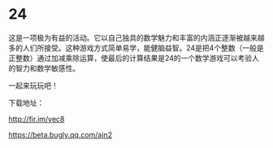 # 24

这是一项极为有益的活动。它以自己独具的数学魅力和丰富的内涵正逐渐被越来越多的人们所接受。这种游戏方式简单易学，能健脑益智。24是把4个整数（一般是正整数）通过加减乘除运算，使最后的计算结果是24的一个数学游戏可以考验人的智力和数学敏感性。

一起来玩玩吧！

下载地址：

http://fir.im/yec8

https://beta.bugly.qq.com/ajn2

